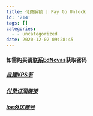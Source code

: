 ```yaml
---
title: 付费解锁 | Pay to Unlock
id: '214'
tags: []
categories:
  - - uncategorized
date: 2020-12-02 09:28:45
---
```


#### 如需购买请[联系EdNovas](http://wpa.qq.com/msgrd?v=3&uin=180099495&site=qq&menu=yes)获取密码

##### [自建VPS节](https://ednovas.xyz/?page_id=327)

##### [付费订阅链接](https://ednovas.xyz/?page_id=210)

##### [ios外区账号](https://ednovas.xyz/?page_id=272)